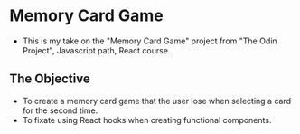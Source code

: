 # Memory Card Game
* This is my take on the "Memory Card Game" project from "The Odin Project", Javascript path, React course.

## The Objective
* To create a memory card game that the user lose when selecting a card for the second time.
* To fixate using React hooks when creating functional components.